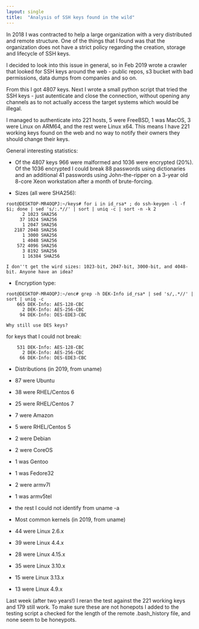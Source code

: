 ```yaml
---
layout: single
title:  "Analysis of SSH keys found in the wild"
---
```


In 2018 I was contracted to help a large organization with a very distributed and remote structure. One of the things that I found was that the organization does not have a strict policy regarding the creation, storage and lifecycle of SSH keys.

I decided to look into this issue in general, so in Feb 2019 wrote a crawler that looked for SSH keys around the web - public repos, s3 bucket with bad permissions, data dumps from companies and so on. 

From this I got 4807 keys. Next I wrote a small python script that tried the SSH keys - just autenticate and close the connection, without opening any channels as to not actually access the target systems which would be illegal.

I managed to authenticate into 221 hosts, 5 were FreeBSD, 1 was MacOS, 3 were Linux on ARM64, and the rest were Linux x64. This means I have 221 working keys found on the web and no way to notify their owners they should change their keys.

General interesting statistics:

- Of the 4807 keys 966 were malformed and 1036 were encrypted (20%). Of the 1036 encrypted I could break 88 passwords using dictionaries and an additional 41 passwords using John-the-ripper on a 3-year old 8-core Xeon workstation after a month of brute-forcing.

- Sizes (all were SHA256):
```
root@DESKTOP-MR4OQPJ:~/keys# for i in id_rsa* ; do ssh-keygen -l -f $i; done | sed 's/:.*//' | sort | uniq -c | sort -n -k 2
      2 1023 SHA256
     37 1024 SHA256
      1 2047 SHA256
   2187 2048 SHA256
      1 3000 SHA256
      1 4048 SHA256
    572 4096 SHA256
      3 8192 SHA256
      1 16384 SHA256
```
    I don''t get the wird sizes: 1023-bit, 2047-bit, 3000-bit, and 4048-bit. Anyone have an idea?
    
- Encryption type:
```
root@DESKTOP-MR4OQPJ:~/enc# grep -h DEK-Info id_rsa* | sed 's/,.*//' | sort | uniq -c
    665 DEK-Info: AES-128-CBC
      2 DEK-Info: AES-256-CBC
     94 DEK-Info: DES-EDE3-CBC
```
    Why still use DES keys?
    
   for keys that I could not break:
```
    531 DEK-Info: AES-128-CBC
      2 DEK-Info: AES-256-CBC
     66 DEK-Info: DES-EDE3-CBC
```
    
- Distributions (in 2019, from uname)
 - 87 were Ubuntu
 - 38 were RHEL/Centos 6
 - 25 were RHEL/Centos 7
 - 7 were Amazon
 - 5 were RHEL/Centos 5
 - 2 were Debian
 - 2 were CoreOS
 - 1 was Gentoo
 - 1 was Fedore32
 - 2 were armv7l
 - 1 was armv5tel 
 - the rest I could not identify from uname -a
 
- Most common kernels (in 2019, from uname)
 - 44 were Linux 2.6.x
 - 39 were Linux 4.4.x
 - 28 were Linux 4.15.x
 - 35 were Linux 3.10.x
 - 15 were Linux 3.13.x
 - 13 were Linux 4.9.x
 
Last week (after two years!) I reran the test against the 221 working keys and 179 still work. To make sure these are not honepots I added to the testing script a checked for the length of the remote .bash_history file, and none seem to be honeypots.

